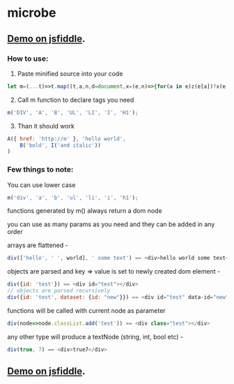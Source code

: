 # microbe

## [Demo on jsfiddle](https://jsfiddle.net/Modi34/6g3ew7n1/15/).

### How to use:
1.	Paste minified source into your code
```javascript
let m=(...t)=>t.map((t,a,n,d=document,x=(e,n)=>{for(a in e)z(e[a])?x(e[a],n[a]):n[a]=e[a]},z=e=>e.constructor==Object)=>window[t]=(...p)=>(n=d.createElement(t),p.flat().map(e=>z(e)?x(e,n):e.call?e(n):n.appendChild(e.after?e:d.createTextNode(e))),n))
```
2.	Call m function to declare tags you need
```javascript
m('DIV', 'A', 'B', 'UL', 'LI', 'I', 'H1');
```
3.	Than it should work
```javascript
A({ href: 'http://m' }, 'hello world',
    B('bold', I('and italic'))
)
```

### Few things to note:

You can use lower case 
```javascript
m('div', 'a', 'b', 'ul', 'li', 'i', 'h1');
```

functions generated by m() always return a dom node

you can use as many params as you need and they can be added in any order

arrays are flattened - 
```javascript
div(['hello', ' ', world], ' some text') == <div>hello world some text</div>
```
objects are parsed and key => value is set to newly created dom element -
```javascript
div({id: 'test'}) == <div id="test"></div>
// objects are parsed recursively
div({id: 'test', dataset: {id: "new"}}) == <div id="test" data-id="new"></div>
```
functions will be called with current node as parameter
```javascript
div(node=>node.classList.add('test')) == <div class="test"></div>
```
any other type will produce a textNode (string, int, bool etc) - 
```javascript
div(true, 7) == <div>true7</div>
```

## [Demo on jsfiddle](https://jsfiddle.net/Modi34/6g3ew7n1/15/).
